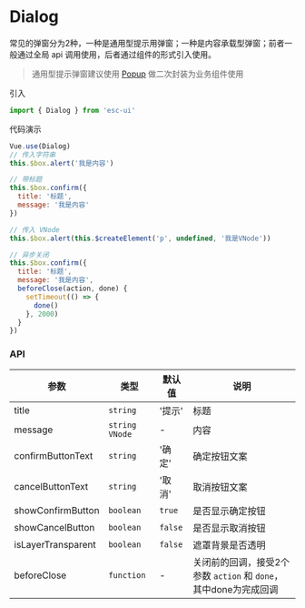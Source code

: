 # Dialog

常见的弹窗分为2种，一种是通用型提示用弹窗；一种是内容承载型弹窗；前者一般通过全局 api 调用使用，后者通过组件的形式引入使用。

> 通用型提示弹窗建议使用 [Popup](#/popup) 做二次封装为业务组件使用

引入

```js
import { Dialog } from 'esc-ui'
```

代码演示

```js
Vue.use(Dialog)
// 传入字符串
this.$box.alert('我是内容')

// 带标题
this.$box.confirm({
  title: '标题',
  message: '我是内容'
})

// 传入 VNode
this.$box.alert(this.$createElement('p', undefined, '我是VNode'))

// 异步关闭
this.$box.confirm({
  title: '标题',
  message: '我是内容',
  beforeClose(action, done) {
    setTimeout(() => {
      done()
    }, 2000)
  }
})
```

### API

参数|类型|默认值|说明
----|----|-----|----
title|`string`|'提示'|标题
message|`string` `VNode`|-|内容
confirmButtonText|`string`|'确 定'|确定按钮文案
cancelButtonText|`string`|'取 消'|取消按钮文案
showConfirmButton|`boolean`|`true`|是否显示确定按钮
showCancelButton|`boolean`|`false`|是否显示取消按钮
isLayerTransparent|`boolean`|`false`|遮罩背景是否透明
beforeClose|`function`|-|关闭前的回调，接受2个参数 `action` 和 `done`，其中done为完成回调
